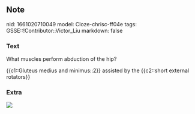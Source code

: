 ## Note
nid: 1661020710049
model: Cloze-chrisc-ff04e
tags: GSSE::!Contributor::Victor_Liu
markdown: false

### Text
What muscles perform abduction of the hip?
<div>
  {{c1::Gluteus medius and minimus::2}} assisted by the {{c2::short
  external rotators}}
</div>

### Extra
<img src="A316738_1_En_18_Fig2_HTML.jpg">
